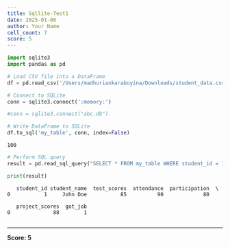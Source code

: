 ```yaml
---
title: Sqllite-Test1
date: 2025-01-06
author: Your Name
cell_count: 7
score: 5
---
```


```python
import sqlite3
import pandas as pd

```


```python
# Load CSV file into a DataFrame
df = pd.read_csv('/Users/madhuriankaraboyina/Downloads/student_data.csv')

```


```python
# Connect to SQLite
conn = sqlite3.connect(':memory:')

```


```python
#conn = sqlite3.connect("abc.db")
```


```python
# Write DataFrame to SQLite
df.to_sql('my_table', conn, index=False)

```




    100




```python
# Perform SQL query
result = pd.read_sql_query("SELECT * FROM my_table WHERE student_id = 1", conn)

print(result)
```

       student_id student_name  test_scores  attendance  participation  \
    0           1     John Doe           85          90             80   
    
       project_scores  got_job  
    0              88        1  



```python

```


---
**Score: 5**
